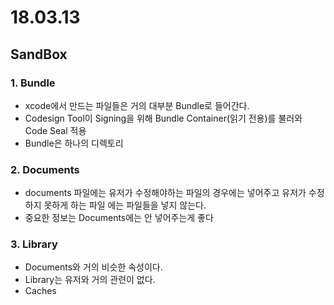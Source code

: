 # 18.03.13

## SandBox

### 1. Bundle
- xcode에서 만드는 파일들은 거의 대부분 Bundle로 들어간다.
- Codesign Tool이 Signing을 위해 Bundle Container(읽기 전용)를 불러와 Code Seal 적용
- Bundle은 하나의 디렉토리

### 2. Documents
- documents 파일에는 유저가 수정해야하는 파일의 경우에는 넣어주고 유저가 수정하지 못하게 하는 파일 에는 파일들을 넣지 않는다.
- 중요한 정보는 Documents에는 안 넣어주는게 좋다

### 3. Library
- Documents와 거의 비슷한 속성이다.
- Library는 유저와 거의 관련이 없다.
- Caches 
